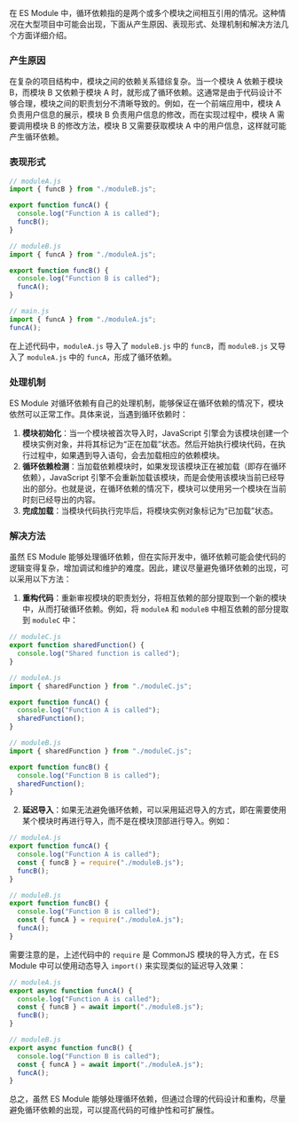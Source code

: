 在 ES Module 中，循环依赖指的是两个或多个模块之间相互引用的情况。这种情况在大型项目中可能会出现，下面从产生原因、表现形式、处理机制和解决方法几个方面详细介绍。

### 产生原因

在复杂的项目结构中，模块之间的依赖关系错综复杂。当一个模块 A 依赖于模块 B，而模块 B 又依赖于模块 A 时，就形成了循环依赖。这通常是由于代码设计不够合理，模块之间的职责划分不清晰导致的。例如，在一个前端应用中，模块 A 负责用户信息的展示，模块 B 负责用户信息的修改，而在实现过程中，模块 A 需要调用模块 B 的修改方法，模块 B 又需要获取模块 A 中的用户信息，这样就可能产生循环依赖。

### 表现形式

```javascript
// moduleA.js
import { funcB } from "./moduleB.js";

export function funcA() {
  console.log("Function A is called");
  funcB();
}

// moduleB.js
import { funcA } from "./moduleA.js";

export function funcB() {
  console.log("Function B is called");
  funcA();
}

// main.js
import { funcA } from "./moduleA.js";
funcA();
```

在上述代码中，`moduleA.js` 导入了 `moduleB.js` 中的 `funcB`，而 `moduleB.js` 又导入了 `moduleA.js` 中的 `funcA`，形成了循环依赖。

### 处理机制

ES Module 对循环依赖有自己的处理机制，能够保证在循环依赖的情况下，模块依然可以正常工作。具体来说，当遇到循环依赖时：

1. **模块初始化**：当一个模块被首次导入时，JavaScript 引擎会为该模块创建一个模块实例对象，并将其标记为“正在加载”状态。然后开始执行模块代码，在执行过程中，如果遇到导入语句，会去加载相应的依赖模块。
2. **循环依赖检测**：当加载依赖模块时，如果发现该模块正在被加载（即存在循环依赖），JavaScript 引擎不会重新加载该模块，而是会使用该模块当前已经导出的部分。也就是说，在循环依赖的情况下，模块可以使用另一个模块在当前时刻已经导出的内容。
3. **完成加载**：当模块代码执行完毕后，将模块实例对象标记为“已加载”状态。

### 解决方法

虽然 ES Module 能够处理循环依赖，但在实际开发中，循环依赖可能会使代码的逻辑变得复杂，增加调试和维护的难度。因此，建议尽量避免循环依赖的出现，可以采用以下方法：

1. **重构代码**：重新审视模块的职责划分，将相互依赖的部分提取到一个新的模块中，从而打破循环依赖。例如，将 `moduleA` 和 `moduleB` 中相互依赖的部分提取到 `moduleC` 中：

```javascript
// moduleC.js
export function sharedFunction() {
  console.log("Shared function is called");
}

// moduleA.js
import { sharedFunction } from "./moduleC.js";

export function funcA() {
  console.log("Function A is called");
  sharedFunction();
}

// moduleB.js
import { sharedFunction } from "./moduleC.js";

export function funcB() {
  console.log("Function B is called");
  sharedFunction();
}
```

2. **延迟导入**：如果无法避免循环依赖，可以采用延迟导入的方式，即在需要使用某个模块时再进行导入，而不是在模块顶部进行导入。例如：

```javascript
// moduleA.js
export function funcA() {
  console.log("Function A is called");
  const { funcB } = require("./moduleB.js");
  funcB();
}

// moduleB.js
export function funcB() {
  console.log("Function B is called");
  const { funcA } = require("./moduleA.js");
  funcA();
}
```

需要注意的是，上述代码中的 `require` 是 CommonJS 模块的导入方式，在 ES Module 中可以使用动态导入 `import()` 来实现类似的延迟导入效果：

```javascript
// moduleA.js
export async function funcA() {
  console.log("Function A is called");
  const { funcB } = await import("./moduleB.js");
  funcB();
}

// moduleB.js
export async function funcB() {
  console.log("Function B is called");
  const { funcA } = await import("./moduleA.js");
  funcA();
}
```

总之，虽然 ES Module 能够处理循环依赖，但通过合理的代码设计和重构，尽量避免循环依赖的出现，可以提高代码的可维护性和可扩展性。
